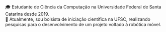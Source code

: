 🎓 Estudante de Ciência da Computação na Universidade Federal de Santa Catarina desde 2019. <br />
🔬 Atualmente, sou bolsista de iniciação científica na UFSC, realizando pesquisas para o desenvolvimento de um projeto voltado à robótica móvel.
